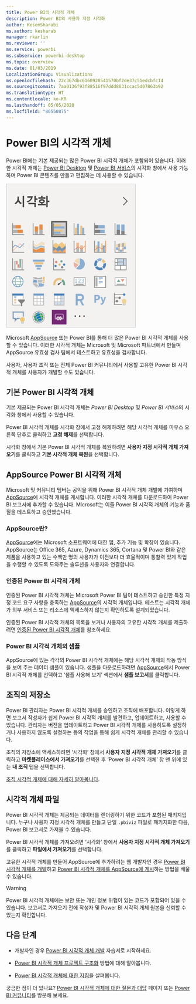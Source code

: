 ```yaml
---
title: Power BI의 시각적 개체
description: Power BI의 사용자 지정 시각화
author: KesemSharabi
ms.author: kesharab
manager: rkarlin
ms.reviewer: ''
ms.service: powerbi
ms.subservice: powerbi-desktop
ms.topic: overview
ms.date: 01/03/2019
LocalizationGroup: Visualizations
ms.openlocfilehash: 22c367dbc6160928541570bf2de37c51edcbfc14
ms.sourcegitcommit: 7aa0136f93f88516f97ddd8031ccac5d07863b92
ms.translationtype: HT
ms.contentlocale: ko-KR
ms.lasthandoff: 05/05/2020
ms.locfileid: "80550875"
---
```

# <a name="visuals-in-power-bi"></a>Power BI의 시각적 개체

Power BI에는 기본 제공되는 많은 Power BI 시각적 개체가 포함되어 있습니다. 이러한 시각적 개체는 [Power BI Desktop](https://powerbi.microsoft.com/desktop/) 및 [Power BI 서비스](https://app.powerbi.com)의 시각화 창에서 사용 가능하며 Power BI 콘텐츠를 만들고 편집하는 데 사용할 수 있습니다.

![시각화](media/power-bi-custom-visuals/power-bi-visualizations.png)

Microsoft [AppSource](https://nam06.safelinks.protection.outlook.com/?url=https%3A%2F%2Fappsource.microsoft.com%2Fen-us%2Fmarketplace%2Fapps%3Fpage%3D1%26product%3Dpower-bi-visuals&data=02%7C01%7CKesem.Sharabi%40microsoft.com%7C6d9286afacb3468d4cde08d740b76694%7C72f988bf86f141af91ab2d7cd011db47%7C1%7C0%7C637049028749147718&sdata=igWm0e1vXdgGcbyvngQBrHQVAkahPnxPC1ZhUPntGI8%3D&reserved=0) 또는 Power BI를 통해 더 많은 Power BI 시각적 개체를 사용할 수 있습니다. 이러한 시각적 개체는 Microsoft 및 Microsoft 파트너에서 만들며 AppSource 유효성 검사 팀에서 테스트하고 유효성을 검사합니다.

사용자, 사용자 조직 또는 전체 Power BI 커뮤니티에서 사용할 고유한 Power BI 시각적 개체를 사용자가 개발할 수도 있습니다.

## <a name="default-power-bi-visuals"></a>기본 Power BI 시각적 개체

기본 제공되는 Power BI 시각적 개체는 *Power BI Desktop* 및 *Power BI 서비스*의 시각화 창에서 사용할 수 있습니다.

Power BI 시각적 개체를 시각화 창에서 고정 해제하려면 해당 시각적 개체를 마우스 오른쪽 단추로 클릭하고 **고정 해제**를 선택합니다.

시각화 창에서 기본 Power BI 시각적 개체를 복원하려면 **사용자 지정 시각적 개체 가져오기**를 클릭하고 **기본 시각적 개체 복원**을 선택합니다. 

## <a name="appsource-power-bi-visuals"></a>AppSource Power BI 시각적 개체

Microsoft 및 커뮤니티 멤버는 공익을 위해 Power BI 시각적 개체 개발에 기여하며 [AppSource](https://appsource.microsoft.com/marketplace/apps?product=power-bi-visuals)에 시각적 개체를 게시합니다. 이러한 시각적 개체를 다운로드하여 Power BI 보고서에 추가할 수 있습니다. Microsoft는 이들 Power BI 시각적 개체의 기능과 품질을 테스트하고 승인했습니다.

### <a name="what-is-appsource"></a>AppSource란?

[AppSource](https://appsource.microsoft.com/marketplace/apps?product=power-bi-visuals)에는 Microsoft 소프트웨어에 대한 앱, 추가 기능 및 확장이 있습니다. AppSource는 Office 365, Azure, Dynamics 365, Cortana 및 Power BI와 같은 제품을 사용하고 있는 수백만 명의 사용자가 이전보다 더 효율적이며 통찰력 있게 작업을 수행할 수 있도록 도와주는 솔루션을 사용자와 연결합니다.

### <a name="certified-power-bi-visuals"></a>인증된 Power BI 시각적 개체

인증된 Power BI 시각적 개체는 Microsoft Power BI 팀이 테스트하고 승인한 특정 지정 코드 요구 사항을 충족하는 [AppSource](https://nam06.safelinks.protection.outlook.com/?url=https%3A%2F%2Fappsource.microsoft.com%2Fen-us%2Fmarketplace%2Fapps%3Fpage%3D1%26product%3Dpower-bi-visuals&data=02%7C01%7CKesem.Sharabi%40microsoft.com%7C6d9286afacb3468d4cde08d740b76694%7C72f988bf86f141af91ab2d7cd011db47%7C1%7C0%7C637049028749147718&sdata=igWm0e1vXdgGcbyvngQBrHQVAkahPnxPC1ZhUPntGI8%3D&reserved=0)의 시각적 개체입니다. 테스트는 시각적 개체가 외부 서비스 또는 리소스에 액세스하지 않는지 확인하도록 설계되었습니다.

인증된 Power BI 시각적 개체의 목록을 보거나 사용자의 고유한 시각적 개체를 제출하려면 [인증된 Power BI 시각적 개체](power-bi-custom-visuals-certified.md)를 참조하세요.

### <a name="samples-for-power-bi-visuals"></a>Power BI 시각적 개체의 샘플

AppSource에 있는 각각의 Power BI 시각적 개체에는 해당 시각적 개체의 작동 방식을 보여 주는 데이터 샘플이 있습니다. 샘플을 다운로드하려면 [AppSource](https://nam06.safelinks.protection.outlook.com/?url=https%3A%2F%2Fappsource.microsoft.com%2Fen-us%2Fmarketplace%2Fapps%3Fpage%3D1%26product%3Dpower-bi-visuals&data=02%7C01%7CKesem.Sharabi%40microsoft.com%7C6d9286afacb3468d4cde08d740b76694%7C72f988bf86f141af91ab2d7cd011db47%7C1%7C0%7C637049028749147718&sdata=igWm0e1vXdgGcbyvngQBrHQVAkahPnxPC1ZhUPntGI8%3D&reserved=0)에서 Power BI 시각적 개체를 선택하고 ‘샘플 사용해 보기’ 섹션에서 **샘플 보고서**를 클릭합니다. 

## <a name="organizational-store"></a>조직의 저장소

Power BI 관리자는 Power BI 시각적 개체를 승인하고 조직에 배포합니다. 이렇게 하면 보고서 작성자가 쉽게 Power BI 시각적 개체를 발견하고, 업데이트하고, 사용할 수 있습니다. 관리자는 버전을 업데이트하고 Power BI 시각적 개체를 사용하도록 설정하거나 사용하지 않도록 설정하는 등의 작업을 통해 쉽게 시각적 개체를 관리할 수 있습니다.

조직의 저장소에 액세스하려면 ‘시각화’ 창에서 **사용자 지정 시각적 개체 가져오기**를 클릭하고 **마켓플레이스에서 가져오기**를 선택한 후 ‘Power BI 시각적 개체’ 창 맨 위에 있는 **내 조직** 탭을 선택합니다.  

[조직 시각적 개체에 대해 자세히 알아봅니다](power-bi-custom-visuals-organization.md).

## <a name="visual-files"></a>시각적 개체 파일

Power BI 시각적 개체는 제공되는 데이터를 렌더링하기 위한 코드가 포함된 패키지입니다. 누구나 사용자 지정 시각적 개체를 만들고 단일 `.pbiviz` 파일로 패키지화한 다음, Power BI 보고서로 가져올 수 있습니다.

Power BI 시각적 개체를 가져오려면 ‘시각화’ 창에서 **사용자 지정 시각적 개체 가져오기**를 클릭하고 **파일에서 가져오기**를 선택합니다. 

고유한 시각적 개체를 만들어 AppSource에 추가하려는 웹 개발자인 경우 [Power BI 시각적 개체를 개발](custom-visual-develop-tutorial.md)하고 [Power BI 시각적 개체를 AppSource에 게시](office-store.md)하는 방법을 배울 수 있습니다.

> [!WARNING]
> Power BI 시각적 개체에는 보안 또는 개인 정보 위험이 있는 코드가 포함되어 있을 수 있습니다. 보고서로 가져오기 전에 작성자 및 Power BI 시각적 개체 원본을 신뢰할 수 있는지 확인합니다.

## <a name="next-steps"></a>다음 단계

* 개발자인 경우 [Power BI 시각적 개체 개발](custom-visual-develop-tutorial.md) 자습서로 시작하세요.

* [Power BI 시각적 개체 프로젝트 구조화](visual-project-structure.md) 방법에 대해 알아봅니다.

* [Power BI 시각적 개체에 대한 지침](guidelines-powerbi-visuals.md)을 살펴봅니다.

궁금한 점이 더 있나요? [Power BI 시각적 개체에 대한 질문과 대답](power-bi-custom-visuals-faq.md) 페이지 또는 [Power BI 커뮤니티](https://community.powerbi.com/)를 방문해 보세요.